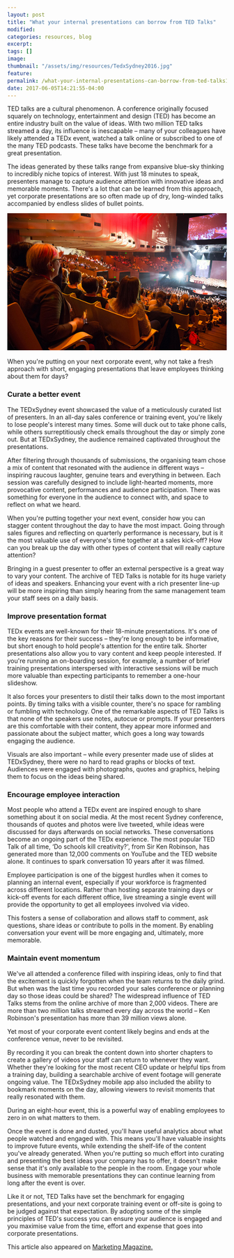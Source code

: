 ```yaml
---
layout: post
title: "What your internal presentations can borrow from TED Talks"
modified:
categories: resources, blog
excerpt:
tags: []
image:
thumbnail: "/assets/img/resources/TedxSydney2016.jpg"
feature:
permalink: /what-your-internal-presentations-can-borrow-from-ted-talks1/
date: 2017-06-05T14:21:55-04:00
---
```


TED talks are a cultural phenomenon. A conference originally focused squarely on technology, entertainment and design (TED) has become an entire industry built on the value of ideas. With two million TED talks streamed a day, its influence is inescapable – many of your colleagues have likely attended a TEDx event, watched a talk online or subscribed to one of the many TED podcasts. These talks have become the benchmark for a great presentation.

The ideas generated by these talks range from expansive blue-sky thinking to incredibly niche topics of interest. With just 18 minutes to speak, presenters manage to capture audience attention with innovative ideas and memorable moments. There's a lot that can be learned from this approach, yet corporate presentations are so often made up of dry, long-winded talks accompanied by endless slides of bullet points.

<img class="aligncenter size-full" src="/assets/img/resources/TedxSydney2016.jpg" alt="Tedx Sydney" />

When you're putting on your next corporate event, why not take a fresh approach with short, engaging presentations that leave employees thinking about them for days?
<h3>Curate a better event</h3>
The TEDxSydney event showcased the value of a meticulously curated list of presenters. In an all-day sales conference or training event, you're likely to lose people's interest many times. Some will duck out to take phone calls, while others surreptitiously check emails throughout the day or simply zone out. But at TEDxSydney, the audience remained captivated throughout the presentations.

After filtering through thousands of submissions, the organising team chose a mix of content that resonated with the audience in different ways – inspiring raucous laughter, genuine tears and everything in between. Each session was carefully designed to include light-hearted moments, more provocative content, performances and audience participation. There was something for everyone in the audience to connect with, and space to reflect on what we heard.

When you're putting together your next event, consider how you can stagger content throughout the day to have the most impact. Going through sales figures and reflecting on quarterly performance is necessary, but is it the most valuable use of everyone's time together at a sales kick-off? How can you break up the day with other types of content that will really capture attention?

Bringing in a guest presenter to offer an external perspective is a great way to vary your content. The archive of TED Talks is notable for its huge variety of ideas and speakers. Enhancing your event with a rich presenter line-up will be more inspiring than simply hearing from the same management team your staff sees on a daily basis.
<h3>Improve presentation format</h3>
TEDx events are well-known for their 18-minute presentations. It's one of the key reasons for their success – they're long enough to be informative, but short enough to hold people's attention for the entire talk. Shorter presentations also allow you to vary content and keep people interested. If you're running an on-boarding session, for example, a number of brief training presentations interspersed with interactive sessions will be much more valuable than expecting participants to remember a one-hour slideshow.

It also forces your presenters to distil their talks down to the most important points. By timing talks with a visible counter, there's no space for rambling or fumbling with technology. One of the remarkable aspects of TED Talks is that none of the speakers use notes, autocue or prompts. If your presenters are this comfortable with their content, they appear more informed and passionate about the subject matter, which goes a long way towards engaging the audience.

Visuals are also important – while every presenter made use of slides at TEDxSydney, there were no hard to read graphs or blocks of text. Audiences were engaged with photographs, quotes and graphics, helping them to focus on the ideas being shared.
<h3>Encourage employee interaction</h3>
Most people who attend a TEDx event are inspired enough to share something about it on social media. At the most recent Sydney conference, thousands of quotes and photos were live tweeted, while ideas were discussed for days afterwards on social networks. These conversations become an ongoing part of the TEDx experience. The most popular TED Talk of all time, ‘Do schools kill creativity?', from Sir Ken Robinson, has generated more than 12,000 comments on YouTube and the TED website alone. It continues to spark conversation 10 years after it was filmed.

Employee participation is one of the biggest hurdles when it comes to planning an internal event, especially if your workforce is fragmented across different locations. Rather than hosting separate training days or kick-off events for each different office, live streaming a single event will provide the opportunity to get all employees involved via video.

This fosters a sense of collaboration and allows staff to comment, ask questions, share ideas or contribute to polls in the moment. By enabling conversation your event will be more engaging and, ultimately, more memorable.
<h3>Maintain event momentum</h3>
We've all attended a conference filled with inspiring ideas, only to find that the excitement is quickly forgotten when the team returns to the daily grind. But when was the last time you recorded your sales conference or planning day so those ideas could be shared? The widespread influence of TED Talks stems from the online archive of more than 2,000 videos. There are more than two million talks streamed every day across the world – Ken Robinson's presentation has more than 39 million views alone.

Yet most of your corporate event content likely begins and ends at the conference venue, never to be revisited.

By recording it you can break the content down into shorter chapters to create a gallery of videos your staff can return to whenever they want. Whether they're looking for the most recent CEO update or helpful tips from a training day, building a searchable archive of event footage will generate ongoing value. The TEDxSydney mobile app also included the ability to bookmark moments on the day, allowing viewers to revisit moments that really resonated with them.

During an eight-hour event, this is a powerful way of enabling employees to zero in on what matters to them.

Once the event is done and dusted, you'll have useful analytics about what people watched and engaged with. This means you'll have valuable insights to improve future events, while extending the shelf-life of the content you've already generated. When you're putting so much effort into curating and presenting the best ideas your company has to offer, it doesn't make sense that it's only available to the people in the room. Engage your whole business with memorable presentations they can continue learning from long after the event is over.

Like it or not, TED Talks have set the benchmark for engaging presentations, and your next corporate training event or off-site is going to be judged against that expectation. By adopting some of the simple principles of TED's success you can ensure your audience is engaged and you maximise value from the time, effort and expense that goes into corporate presentations.

This article also appeared on <a class="bodyLink" href="https://www.marketingmag.com.au/hubs-c/ted-talks-presentation-event/" target="_blank">Marketing Magazine.</a>